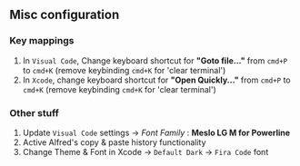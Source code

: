 ## Misc configuration

### Key mappings
1. In `Visual Code`, Change keyboard shortcut for **"Goto file..."** from `cmd+P` to `cmd+K` (remove keybinding `cmd+K` for 'clear terminal')
2. In `Xcode`, change keyboard shortcut for **"Open Quickly..."** from `cmd+P` to `cmd+K` (remove keybinding `cmd+K` for 'clear terminal')


### Other stuff
1. Update `Visual Code` settings → *Font Family* : **Meslo LG M for Powerline**
2. Active Alfred's copy & paste history functionality
3. Change Theme & Font in Xcode → `Default Dark` → `Fira Code` font

